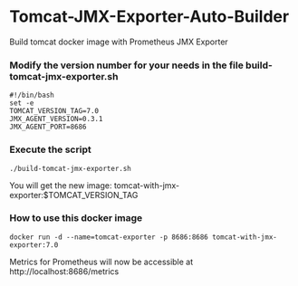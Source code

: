 # Tomcat-JMX-Exporter-Auto-Builder
Build tomcat docker image with Prometheus JMX Exporter

### Modify the version number for your needs in the file build-tomcat-jmx-exporter.sh
```
#!/bin/bash
set -e
TOMCAT_VERSION_TAG=7.0
JMX_AGENT_VERSION=0.3.1
JMX_AGENT_PORT=8686
```
### Execute the script
```
./build-tomcat-jmx-exporter.sh
```
You will get the new image: tomcat-with-jmx-exporter:$TOMCAT_VERSION_TAG

### How to use this docker image
```
docker run -d --name=tomcat-exporter -p 8686:8686 tomcat-with-jmx-exporter:7.0
```
Metrics for Prometheus will now be accessible at http://localhost:8686/metrics
